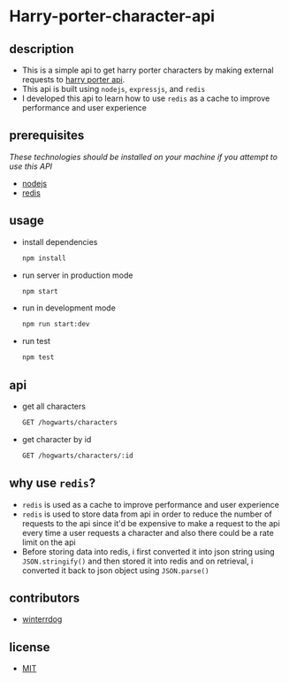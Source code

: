 # Harry-porter-character-api

## description
- This is a simple api to get harry porter characters by making external requests to [harry porter api](http://hp-api.onrender.com/api).
- This api is built using `nodejs`, `expressjs`, and `redis`
- I developed this api to learn how to use `redis` as a cache to improve performance and user experience

## prerequisites
_These technologies should be installed on your machine if you attempt to use this API_
- [nodejs](https://nodejs.org/en/download/)
- [redis](https://redis.io/download)


## usage
- install dependencies
    ```bash
    npm install
    ```
- run server in production mode
    ```bash
    npm start
    ```
- run in development mode
    ```bash
    npm run start:dev
    ```
- run test
    ```bash
    npm test
    ```

## api
- get all characters
    ```bash
    GET /hogwarts/characters
    ```
- get character by id
    ```bash
    GET /hogwarts/characters/:id
    ```

## why use `redis`?
- `redis` is used as a cache to improve performance and user experience
- `redis` is used to store data from api in order to reduce the number of requests to the api since it'd be expensive to make a request to the api every time a user requests a character and also there could be a rate limit on the api
- Before storing data into redis, i first converted it into json string using `JSON.stringify()` and then stored it into redis and on retrieval, i converted it back to json object using `JSON.parse()`

## contributors
- [winterrdog](
    https://github.com/winterrdog
)

## license
- [MIT](https://opensource.org/licenses/MIT)